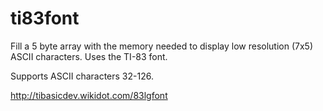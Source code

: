 # ti83font

Fill a 5 byte array with the memory needed to display low resolution (7x5) ASCII characters. Uses the TI-83 font.

Supports ASCII characters 32-126.

http://tibasicdev.wikidot.com/83lgfont
